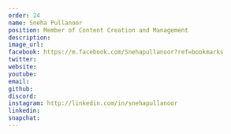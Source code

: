 ```yaml
---
order: 24
name: Sneha Pullanoor
position: Member of Content Creation and Management
description: 
image_url: 
facebook: https://m.facebook.com/Snehapullanoor?ref=bookmarks
twitter: 
website: 
youtube: 
email: 
github: 
discord: 
instagram: http://linkedin.com/in/snehapullanoor
linkedin: 
snapchat: 
---
```

